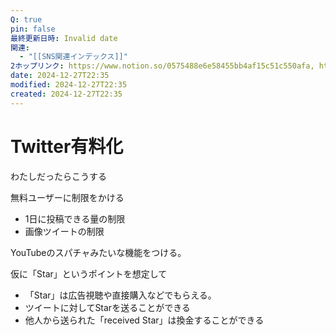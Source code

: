 ```yaml
---
Q: true
pin: false
最終更新日時: Invalid date
関連:
  - "[[SNS関連インデックス]]"
2ホップリンク: https://www.notion.so/0575488e6e58455bb4af15c51c550afa, https://www.notion.so/3786c29186b247cfa390f84a603faeb8, https://www.notion.so/3eba75d7b7e14b41ba9d84c1d10b9790, https://www.notion.so/559ec89162424a6ca6d8086a443c7e88, https://www.notion.so/69059831c9fe4d109f20eeef01105264, https://www.notion.so/a583df3159e944e7867af89fa47bc17b, https://www.notion.so/ce7496225ecf45ac9db8d7c3f16229d2, https://www.notion.so/e207807e82ea4f16902e7360ffb7fa8f, https://www.notion.so/e93c54fcef7e440e99d09d8eb293a988
date: 2024-12-27T22:35
modified: 2024-12-27T22:35
created: 2024-12-27T22:35
---
```

# Twitter有料化

わたしだったらこうする

無料ユーザーに制限をかける

- 1日に投稿できる量の制限  
- 画像ツイートの制限  

YouTubeのスパチャみたいな機能をつける。

仮に「Star」というポイントを想定して

- 「Star」は広告視聴や直接購入などでもらえる。  
- ツイートに対してStarを送ることができる  
- 他人から送られた「received Star」は換金することができる